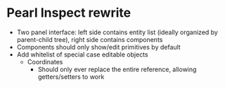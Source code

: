 # Pearl Inspect rewrite

* Two panel interface: left side contains entity list (ideally organized by parent-child tree), right side contains components
* Components should only show/edit primitives by default
* Add whitelist of special case editable objects
  * Coordinates
    * Should only ever replace the entire reference, allowing getters/setters to work
